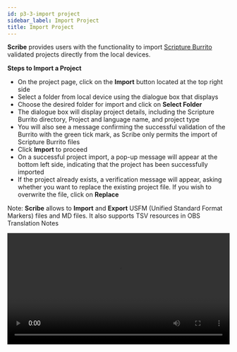 ```yaml
---
id: p3-3-import project
sidebar_label: Import Project
title: Import Project
---
```


**Scribe** provides users with the functionality to import [Scripture Burrito](https://docs.burrito.bible/) validated projects directly from the local devices.

**Steps to Import a Project**

- On the project page, click on the **Import** button located at the top right side
- Select a folder from local device using the dialogue box that displays
- Choose the desired folder for import and click on **Select Folder**
- The dialogue box will display project details, including the Scripture Burrito directory, Project and language name, and project type
- You will also see a message confirming the successful validation of the Burrito with the green tick mark, as Scribe only permits the import of Scripture Burrito files
- Click **Import** to proceed
- On a successful project import, a pop-up message will appear at the bottom left side, indicating that the project has been successfully imported
- If the project already exists, a verification message will appear, asking whether you want to replace the existing project file. If you wish to overwrite the file, click on **Replace**

Note: **Scribe** allows to **Import** and **Export** USFM (Unified Standard Format Markers) files and MD files. It also supports TSV resources in OBS Translation Notes


<video controls src="/assets/importbfile.mov" width="100%" type="video/mov">